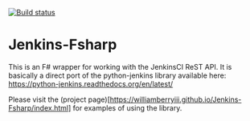 [![Build status](https://ci.appveyor.com/api/projects/status/8krpoyxuw9xvonnj/branch/master?svg=true)](https://ci.appveyor.com/project/WilliamBerryiii/jenkins-fsharp/branch/master)

# Jenkins-Fsharp
This is an F# wrapper for working with the JenkinsCI ReST API.  It is basically a direct port of the python-jenkins library available here: https://python-jenkins.readthedocs.org/en/latest/

Please visit the (project page)[https://williamberryiii.github.io/Jenkins-Fsharp/index.html] for examples of using the library. 

